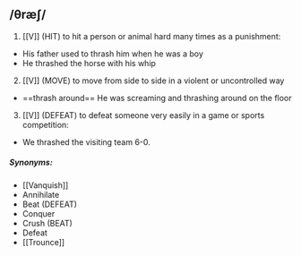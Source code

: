## /θræʃ/  
1. [[V]]
(HIT)
to hit a person or animal hard many times as a punishment:

- His father used to thrash him when he was a boy
- He thrashed the horse with his whip

2. [[V]]
(MOVE)
to move from side to side in a violent or uncontrolled way

- ==thrash around== He was screaming and thrashing around on the floor

3. [[V]]
(DEFEAT)
to defeat someone very easily in a game or sports competition:
- We thrashed the visiting team 6-0.

##### Synonyms:
- [[Vanquish]]
- Annihilate
- Beat (DEFEAT)
- Conquer
- Crush (BEAT)
- Defeat
- [[Trounce]]
